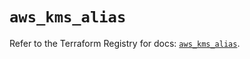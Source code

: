 # `aws_kms_alias`

Refer to the Terraform Registry for docs: [`aws_kms_alias`](https://registry.terraform.io/providers/hashicorp/aws/6.6.0/docs/resources/kms_alias).
